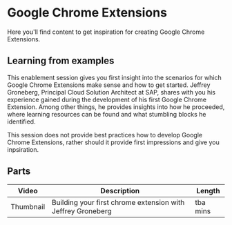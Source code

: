 # Google Chrome Extensions

Here you'll find content to get inspiration for creating Google Chrome Extensions. 

## Learning from examples

This enablement session gives you first insight into the scenarios for which Google Chrome Extensions make sense and how to get started. Jeffrey Groneberg, Principal Cloud Solution Architect at SAP, shares with you his experience gained during the development of his first Google Chrome Extension. Among other things, he provides insights into how he proceeded, where learning resources can be found and what stumbling blocks he identified. 

This session does not provide best practices how to develop Google Chrome Extensions, rather should it provide first impressions and give you inpsiration. 

## Parts

| Video     | Description                                                 | Length   |
| --------- | ----------------------------------------------------------- | -------- |
| Thumbnail | Building your first chrome extension with Jeffrey Groneberg | tba mins |
